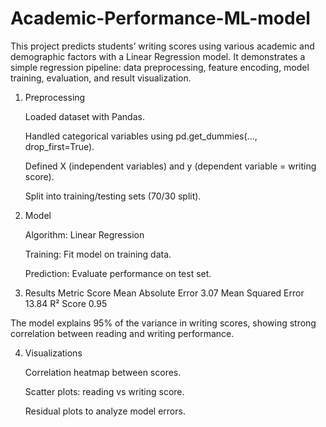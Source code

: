 # Academic-Performance-ML-model
This project predicts students’ writing scores using various academic and demographic factors with a Linear Regression model. It demonstrates a simple regression pipeline: data preprocessing, feature encoding, model training, evaluation, and result visualization.

1. Preprocessing

      Loaded dataset with Pandas.
      
      Handled categorical variables using pd.get_dummies(..., drop_first=True).
      
      Defined X (independent variables) and y (dependent variable = writing score).
      
      Split into training/testing sets (70/30 split).

2. Model

      Algorithm: Linear Regression
      
      Training: Fit model on training data.
      
      Prediction: Evaluate performance on test set.

3. Results
      Metric	Score
      Mean Absolute Error	3.07
      Mean Squared Error	13.84
      R² Score	0.95

The model explains 95% of the variance in writing scores, showing strong correlation between reading and writing performance.

4. Visualizations

      Correlation heatmap between scores.
      
      Scatter plots: reading vs writing score.
      
      Residual plots to analyze model errors.

